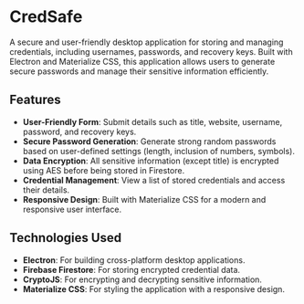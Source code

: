 # CredSafe

A secure and user-friendly desktop application for storing and managing credentials, including usernames, passwords, and recovery keys. Built with Electron and Materialize CSS, this application allows users to generate secure passwords and manage their sensitive information efficiently.

## Features

- **User-Friendly Form**: Submit details such as title, website, username, password, and recovery keys.
- **Secure Password Generation**: Generate strong random passwords based on user-defined settings (length, inclusion of numbers, symbols).
- **Data Encryption**: All sensitive information (except title) is encrypted using AES before being stored in Firestore.
- **Credential Management**: View a list of stored credentials and access their details.
- **Responsive Design**: Built with Materialize CSS for a modern and responsive user interface.

## Technologies Used

- **Electron**: For building cross-platform desktop applications.
- **Firebase Firestore**: For storing encrypted credential data.
- **CryptoJS**: For encrypting and decrypting sensitive information.
- **Materialize CSS**: For styling the application with a responsive design.